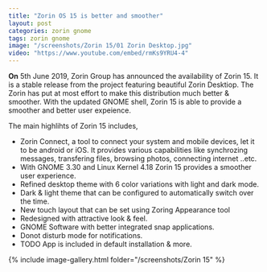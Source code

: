 ```yaml
---
title: "Zorin OS 15 is better and smoother"
layout: post
categories: zorin gnome
tags: zorin gnome
image: "/screenshots/Zorin 15/01 Zorin Desktop.jpg"
video: "https://www.youtube.com/embed/rmKs9YRU4-4"
---
```


**On** 5th June 2019, Zorin Group has announced the availability of Zorin 15. It is a stable release from the project featuring beautiful Zorin Desktiop. The Zorin has put at most effort to make this distribution much better & smoother. With the updated GNOME shell, Zorin 15 is able to provide a smoother and better user expeience.

The main highlihts of Zorin 15 includes,
- Zorin Connect, a tool to connect your system and mobile devices, let it to be android or iOS. It provides various capabilities like synchrozing messages, transfering files, browsing photos, connecting internet ..etc.
- With GNOME 3.30 and Linux Kernel 4.18 Zorin 15 provides a smoother user experience.
- Refined desktop theme with 6 color variations with light and dark mode.
- Dark & light theme that can be configured to automatically switch over the time.
- New touch layout that can be set using Zoring Appearance tool
- Redesigned with attractive look & feel.
- GNOME Software with better integrated snap applications.
- Donot disturb mode for notifications.
- TODO App is included in default installation & more.

{% include image-gallery.html folder="/screenshots/Zorin 15" %}
